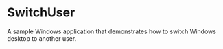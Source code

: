 # SwitchUser
A sample Windows application  that demonstrates how to switch Windows desktop to another user.
